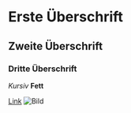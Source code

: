 # Erste Überschrift
## Zweite Überschrift
### Dritte Überschrift

*Kursiv*
**Fett**

[Link](www.link.com)
![Bild](/bild.jpg)
